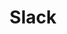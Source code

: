 ---
created: '2025-09-16T15:05:15.650775'
modified: '2025-09-16T19:20:17.756124'
ship_factor: 5
subtype: mcp-servers
tags: []
title: Slack
type: tool
version: 1
---